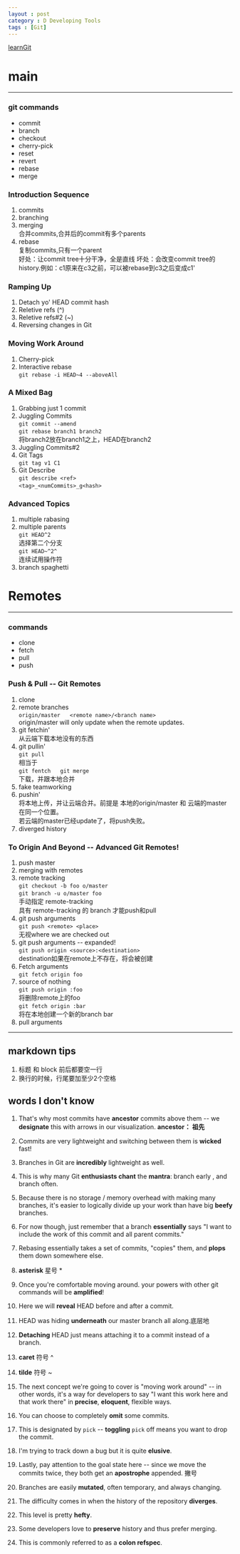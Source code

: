```yaml
---
layout : post
category : D Developing Tools
tags : [Git]
---
```


[learnGit](http://pcottle.github.io/learnGitBranching/)

# main  

---

### git commands  

* commit  
* branch  
* checkout  
* cherry-pick  
* reset  
* revert  
* rebase  
* merge  

### Introduction Sequence

1. commits
2. branching
3. merging  
	合并commits,合并后的commit有多个parents
4. rebase  
	复制commits,只有一个parent  
	好处：让commit tree十分干净，全是直线
	坏处：会改变commit tree的history.例如：c1原来在c3之前，可以被rebase到c3之后变成c1'  

### Ramping Up

1. Detach yo' HEAD commit hash
2. Reletive refs (^)
3. Reletive refs#2 (~)
4. Reversing changes in Git

### Moving Work Around

1. Cherry-pick 
2. Interactive rebase  
	`git rebase -i HEAD~4 --aboveAll`

### A Mixed Bag

1. Grabbing just 1 commit
2. Juggling Commits  
	`git commit --amend`  
	`git rebase branch1 branch2`  
	将branch2放在branch1之上，HEAD在branch2
3. Juggling Commits#2		
4. Git Tags  
	`git tag v1 C1`
5. Git Describe  
	`git describe <ref>`  
	`<tag>_<numCommits>_g<hash>`

### Advanced Topics

1. multiple rabasing
2. multiple parents  
	`git HEAD^2`  
	选择第二个分支  
	`git HEAD~^2^`  
	连续试用操作符  
3. branch spaghetti

# Remotes

---

### commands

* clone
* fetch
* pull
* push

### Push & Pull -- Git Remotes

1. clone
2. remote branches  
	`origin/master  
	<remote name>/<branch name>`    
	origin/master will only update when the remote updates.  
3. git fetchin'  
	从云端下载本地没有的东西
4. git pullin'  
	`git pull`  
	相当于  
	`git fentch  
	git merge`  
	下载，并跟本地合并
5. fake teamworking
6. pushin'  
	将本地上传，并让云端合并。前提是 本地的origin/master 和 云端的master在同一个位置。  
	若云端的master已经update了，将push失败。
7. diverged history

### To Origin And Beyond -- Advanced Git Remotes!

1. push master
2. merging with remotes
3. remote tracking  
	`git checkout -b foo o/master`  
	`git branch -u o/master foo`  
	手动指定 remote-tracking  
	具有 remote-tracking 的 branch 才能push和pull  
4. git push arguments  
	`git push <remote> <place>`  
	无视where we are checked out  
5. git push arguments -- expanded!  
	`git push origin <source>:<destination>`  
	destination如果在remote上不存在，将会被创建  
6. Fetch arguments  
	`git fetch origin foo`
7. source of nothing  
	`git push origin :foo`  
	将删除remote上的foo  
	`git fetch origin :bar`  
	将在本地创建一个新的branch bar
8. pull arguments  

---

## markdown tips

1. 标题 和 block 前后都要空一行  
2. 换行的时候，行尾要加至少2个空格  

## words I don't know

1. That's why most commits have **ancestor** commits above them -- we **designate** this with arrows in our visualization.
**ancestor： 祖先**  

2. Commits are very lightweight and switching between them is **wicked** fast!    
3. Branches in Git are **incredibly** lightweight as well.
4. This is why many Git **enthusiasts chant** the **mantra**: branch early , and branch often.
5. Because there is no storage / memory overhead with making many branches, it's easier to logically divide up your work than have big **beefy** branches.
6. For now though, just remember that a branch **essentially** says "I want to include the work of this commit and all parent commits."
7. Rebasing essentially takes a set of commits, "copies" them, and **plops** them down somewhere else.
8. **asterisk** 星号 *
9. Once you're comfortable moving around. your powers with other git commands will be **amplified**!
10. Here we will **reveal** HEAD before and after a commit.
11. HEAD was hiding **underneath** our master branch all along.底层地
12. **Detaching** HEAD just means attaching it to a commit instead of a branch.
13.  **caret** 符号 ^
14. **tilde** 符号 ~
15. The next concept we're going to cover is "moving work around" -- in other words, it's a way for developers to say "I want this work here and that work there" in **precise**, **eloquent**, flexible ways.    
16.  You can choose to completely **omit** some commits.
17. This is designated by `pick` -- **toggling** `pick` off means you want to drop the commit.
18.  I'm trying to track down a bug but it is quite **elusive**.
19. Lastly, pay attention to the goal state here -- since we move the commits twice, they both get an **apostrophe** appended. 撇号
20. Branches are easily **mutated**, often temporary, and always changing.
21. The difficulty comes in when the history of the repository **diverges**. 
22. This level is pretty **hefty**.
23. Some developers love to **preserve** history and thus prefer merging.
24. This is commonly referred to as a **colon refspec**.
